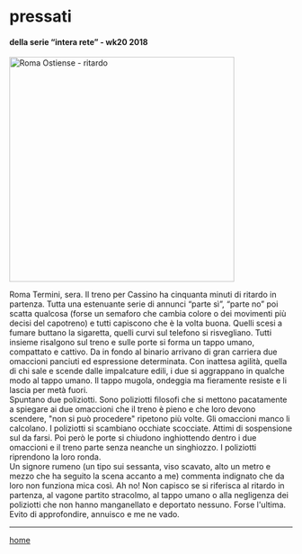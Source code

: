 # pressati  

#### della serie “intera rete” - wk20 2018  
<img src="https://drive.google.com/uc?id=1fTE5twY68gfLMoc1PX4AKUm50c-bHtKl" alt="Roma Ostiense - ritardo" width="400">    
<!--- interarete012.png --->  

Roma Termini, sera. Il treno per Cassino ha cinquanta minuti di ritardo in partenza. Tutta una estenuante serie di annunci “parte sì”, “parte no” poi scatta qualcosa (forse un semaforo che cambia colore o dei movimenti più decisi del capotreno) e tutti capiscono che è la volta buona. Quelli scesi a fumare buttano la sigaretta, quelli curvi sul telefono si risvegliano. Tutti insieme risalgono sul treno e sulle porte si forma un tappo umano, compattato e cattivo. 
Da in fondo al binario arrivano di gran carriera due omaccioni panciuti ed espressione determinata. Con inattesa agilità, quella di chi sale e scende dalle impalcature edili, i due si aggrappano in qualche modo al tappo umano. Il tappo mugola, ondeggia ma fieramente resiste e li lascia per metà fuori.  
Spuntano due poliziotti. Sono poliziotti filosofi che si mettono pacatamente a spiegare ai due omaccioni che il treno è pieno e che loro devono scendere, "non si può procedere" ripetono più volte. Gli omaccioni manco li calcolano. I poliziotti si scambiano occhiate scocciate. Attimi di sospensione sul da farsi. Poi però le porte si chiudono inghiottendo dentro i due omaccioni e il treno parte senza neanche un singhiozzo. I poliziotti riprendono la loro ronda.     
Un signore rumeno (un tipo sui sessanta, viso scavato, alto un metro e mezzo che ha seguito la scena accanto a me) commenta indignato che da loro non funziona mica così. Ah no! Non capisco se si riferisca al ritardo in partenza, al vagone partito stracolmo, al tappo umano o alla negligenza dei poliziotti che non hanno manganellato e deportato nessuno. Forse l'ultima. Evito di approfondire, annuisco e me ne vado.   

---  
[home](/interarete.md)  